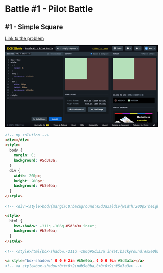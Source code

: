 # Battle #1 - Pilot Battle

## #1 - Simple Square

[Link to the problem](https://cssbattle.dev/play/1)

![result](./images/1-simply-square.png)

```html
<!-- my solution -->
<div></div>
<style>
  body {
    margin: 0;
    background: #5d3a3a;
  }
  div {
    width: 200px;
    height: 200px;
    background: #b5e0ba;
  }
</style>

<!-- <div><style>body{margin:0;background:#5d3a3a}div{width:200px;height:200px;background:#b5e0ba -->
```

```html
<style>
  html {
    box-shadow: -211q -106q #5d3a3a inset;
    background: #b5e0ba;
  }
</style>

<!-- <style>html{box-shadow:-211q -106q#5d3a3a inset;background:#b5e0ba -->
```

```html
<a style="box-shadow:" 0 0 0 2in #b5e0ba, 0 0 0 9in #5d3a3a></a>
<!-- <a style=box-shadow:0+0+0+2in#b5e0ba,0+0+0+9in#5d3a3a> -->
```
